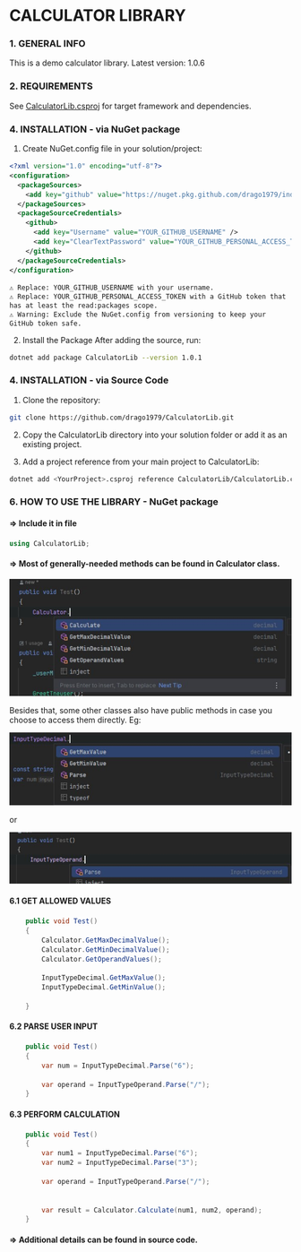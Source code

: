 ﻿# **CALCULATOR LIBRARY**

### 1. GENERAL INFO
This is a demo calculator library.
Latest version: 1.0.6


### 2. REQUIREMENTS
See [CalculatorLib.csproj](./CalculatorLib.csproj) for target framework and dependencies.

### 4. INSTALLATION - via NuGet package

1. Create NuGet.config file in your solution/project:

```xml
<?xml version="1.0" encoding="utf-8"?>
<configuration>
  <packageSources>
    <add key="github" value="https://nuget.pkg.github.com/drago1979/index.json" />
  </packageSources>
  <packageSourceCredentials>
    <github>
      <add key="Username" value="YOUR_GITHUB_USERNAME" />
      <add key="ClearTextPassword" value="YOUR_GITHUB_PERSONAL_ACCESS_TOKEN" />
    </github>
  </packageSourceCredentials>
</configuration>
````  

    ⚠️ Replace: YOUR_GITHUB_USERNAME with your username.
    ⚠️ Replace: YOUR_GITHUB_PERSONAL_ACCESS_TOKEN with a GitHub token that has at least the read:packages scope.
    ⚠️ Warning: Exclude the NuGet.config from versioning to keep your GitHub token safe.

2. Install the Package
After adding the source, run:
```bash
dotnet add package CalculatorLib --version 1.0.1
```
### 4. INSTALLATION - via Source Code
1. Clone the repository:
``` bash
git clone https://github.com/drago1979/CalculatorLib.git
```
2. Copy the CalculatorLib directory into your solution folder or add it as an existing project.

3. Add a project reference from your main project to CalculatorLib:
``` bash
dotnet add <YourProject>.csproj reference CalculatorLib/CalculatorLib.csproj
```

### 6. HOW TO USE THE LIBRARY - NuGet package

#### => Include it in file
```csharp
using CalculatorLib;
```

#### => Most of generally-needed methods can be found in Calculator class.

![Calculator class methods](Documentation/calculator_class_methods.jpg)


Besides that, some other classes also have public methods in case you choose to access them directly. Eg:

![Input type decimal - methods](Documentation/input_type_decimal_methods.jpg)

or

![Input type operand - methods](Documentation/input_type_operand_methods.jpg)

#### 6.1 GET ALLOWED VALUES

```csharp
    public void Test()
    {
        Calculator.GetMaxDecimalValue();
        Calculator.GetMinDecimalValue();
        Calculator.GetOperandValues();

        InputTypeDecimal.GetMaxValue();
        InputTypeDecimal.GetMinValue();
        
    }

```

#### 6.2 PARSE USER INPUT
```csharp
    public void Test()
    {
        var num = InputTypeDecimal.Parse("6");
        
        var operand = InputTypeOperand.Parse("/");
    }
````    

#### 6.3 PERFORM CALCULATION
```csharp
    public void Test()
    {
        var num1 = InputTypeDecimal.Parse("6");
        var num2 = InputTypeDecimal.Parse("3");
        
        var operand = InputTypeOperand.Parse("/");
        
        
        var result = Calculator.Calculate(num1, num2, operand);
    }
```

#### => Additional details can be found in source code.
